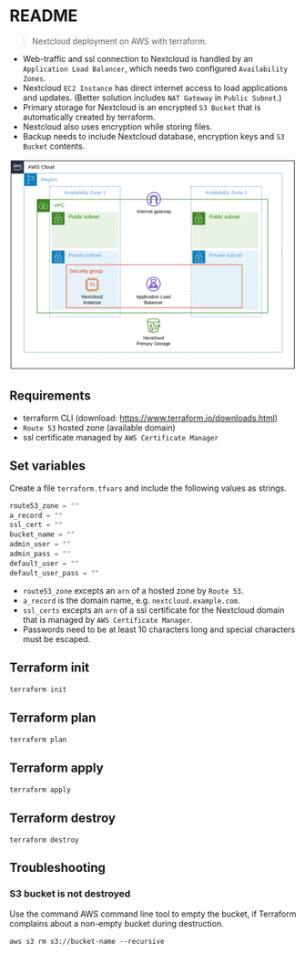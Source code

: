 # README

> Nextcloud deployment on AWS with terraform.  

- Web-traffic and ssl connection to Nextcloud is handled by an
  `Application Load Balancer`, which needs two configured `Availability Zones`.
- Nextcloud `EC2 Instance` has direct internet access to load applications and
  updates. (Better solution includes `NAT Gateway` in `Public Subnet`.)
- Primary storage for Nextcloud is an encrypted `S3 Bucket` that is
  automatically created by terraform.
- Nextcloud also uses encryption while storing files.
- Backup needs to include Nextcloud database, encryption keys and `S3 Bucket`
  contents.

![current_architecture](current.png)

## Requirements

- terraform CLI (download: <https://www.terraform.io/downloads.html>)
- `Route 53` hosted zone (available domain)
- ssl certificate managed by `AWS Certificate Manager`

## Set variables

Create a file `terraform.tfvars` and include the following values as strings.

```terraform.tfvars
route53_zone = ""
a_record = ""
ssl_cert = ""
bucket_name = ""
admin_user = ""
admin_pass = ""
default_user = ""
default_user_pass = ""
```

- `route53_zone` excepts an `arn` of a hosted zone by `Route 53`.
- `a_record` is the domain name, e.g. `nextcloud.example.com`.
- `ssl_certs` excepts an `arn` of a ssl certificate for the Nextcloud domain
  that is managed by `AWS Certificate Manager`.
- Passwords need to be at least 10 characters long and special characters must
  be escaped.

## Terraform init

```Shell script
terraform init
```

## Terraform plan

```Shell script
terraform plan
```

## Terraform apply

```Shell script
terraform apply
```

## Terraform destroy

```Shell script
terraform destroy
```

## Troubleshooting

### S3 bucket is not destroyed

Use the command AWS command line tool to empty the bucket, if Terraform
complains about a non-empty bucket during destruction.

```Shell script
aws s3 rm s3://bucket-name --recursive
```
